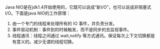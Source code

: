 Java NIO是在jdk1.4开始使用的，它既可以说成“新I/O”，也可以说成非阻塞式I/O。下面是java NIO的工作原理：

1. 由一个专门的线程来处理所有的 IO 事件，并负责分发。 
2. 事件驱动机制：事件到的时候触发，而不是同步的去监视事件。 
3. 线程通讯：线程之间通过 wait,notify 等方式通讯。保证每次上下文切换都是有意义的。减少无谓的线程切换。 